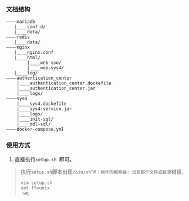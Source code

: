 ### 文档结构
```text
————mariadb
   |____conf.d/
   |____data/
————redis
   |____data/
————nginx
   |____nginx.conf
   |____html/
        |____web-sso/
        |____web-sys4/
   |____log/
————authentication_center
    |____authentication_center.dockefile
    |____authentication_center.jar
    |____logs/
————sys4
    |____sys4.dockefile
    |____sys4-service.jar
    |____logs/
    |____init-sql/
    |____ddl-sql/
————docker-compose.yml
```

### 使用方式
1. 直接执行`setup.sh `即可。   
> 执行`setup.sh`脚本出现`/bin/sh^M：损坏的解释器: 没有那个文件或目录`错误,  
>```shell
>vim setup.sh   
>set ff=unix 
>:wq
>```
                     
